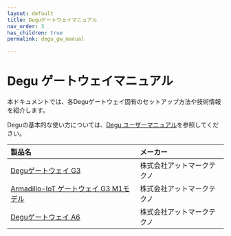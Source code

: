 ```yaml
---
layout: default
title: Deguゲートウェイマニュアル
nav_order: 3
has_children: true
permalink: degu_gw_manual

---
```


# Degu ゲートウェイマニュアル

本ドキュメントでは、各Deguゲートウェイ固有のセットアップ方法や技術情報を紹介します。

Deguの基本的な使い方については、[Degu ユーザーマニュアル](/user_manual)を参照してください。

| 製品名 | メーカー |
|:------|:--------|
| [Deguゲートウェイ G3](/degu_gw_manual/atmark-techno_degu-gw-g3) | 株式会社アットマークテクノ |
| [Armadillo-IoT ゲートウェイ G3 M1モデル](/degu_gw_manual/atmark-techno_armadillo-iotg-g3) | 株式会社アットマークテクノ |
| [Deguゲートウェイ A6](/degu_gw_manual/atmark-techno_degu-gw-a6) | 株式会社アットマークテクノ |